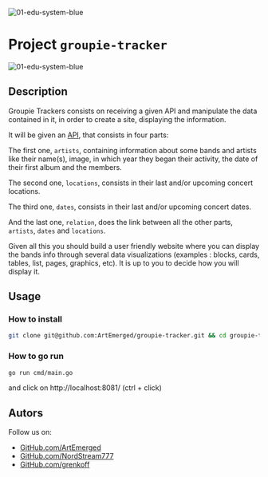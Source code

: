 ![01-edu-system-blue](https://raw.githubusercontent.com/GoArtyom/study/1a66b22c5b511ccce94b582481a45dfd7f001d3a/alem.svg)

# Project `groupie-tracker`

![01-edu-system-blue](./web/static/img/preview.gif)

## Description

Groupie Trackers consists on receiving a given API and manipulate the data contained in it, in order to create a site, displaying the information.

It will be given an <a href="https://groupietrackers.herokuapp.com/api" target="_blank">API</a>, that consists in four parts:

The first one, `artists`, containing information about some bands and artists like their name(s), image, in which year they began their activity, the date of their first album and the members.

The second one, `locations`, consists in their last and/or upcoming concert locations.

The third one, `dates`, consists in their last and/or upcoming concert dates.

And the last one, `relation`, does the link between all the other parts, `artists`, `dates` and `locations`.

Given all this you should build a user friendly website where you can display the bands info through several data visualizations (examples : blocks, cards, tables, list, pages, graphics, etc). It is up to you to decide how you will display it.

## Usage

### How to install

```bash
git clone git@github.com:ArtEmerged/groupie-tracker.git && cd groupie-tracker/
```

### How to go run

```bash
go run cmd/main.go
```

and click on http://localhost:8081/ (ctrl + click)

## Autors
Follow us on:
* <a href="https://github.com/ArtEmerged" target="_blank">GitHub.com/ArtEmerged</a>
* <a href="https://github.com/NordStream777" target="_blank">GitHub.com/NordStream777</a>
* <a href="https://github.com/grenkoff" target="_blank">GitHub.com/grenkoff</a>